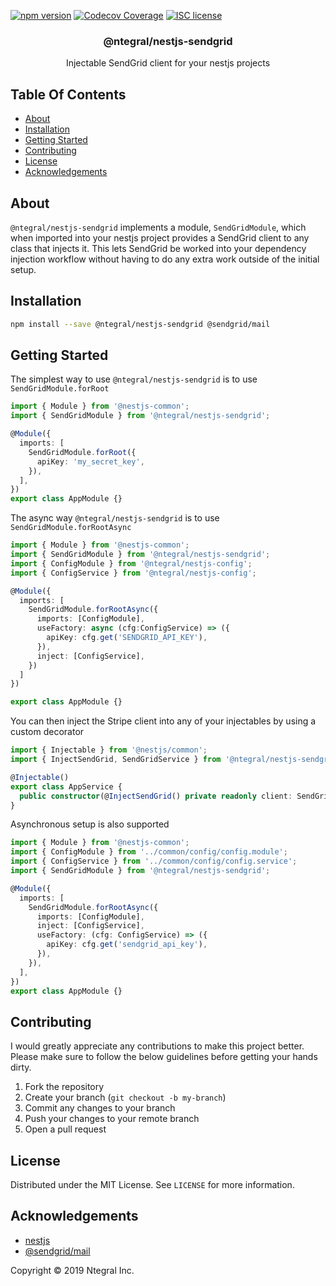 [![npm version](http://img.shields.io/npm/v/@ntegral/nestjs-sendgrid.svg?style=flat)](https://npmjs.org/package/@ntegral/nestjs-sendgrid "View this project on npm")
[![Codecov Coverage](https://img.shields.io/codecov/c/github/ntegral/nestjs-sendgrid/master.svg?style=flat-square)](https://codecov.io/gh/ntegral/nestjs-sendgrid)
[![ISC license](http://img.shields.io/badge/license-ISC-brightgreen.svg)](http://opensource.org/licenses/ISC)

<p align="center">
  <h3 align="center">
    @ntegral/nestjs-sendgrid
  </h3>

  <p align="center">
    Injectable SendGrid client for your nestjs projects
  </p>
  <!-- 
  <p align="center">
    <img src="https://circleci.com/gh/dhaspden/nestjs-stripe.svg?style=svg">
    <a href="https://codecov.io/gh/dhaspden/nestjs-stripe">
      <img src="https://codecov.io/gh/dhaspden/nestjs-stripe/branch/master/graph/badge.svg" />
    </a>
  </p>
  -->
</p>

## Table Of Contents

- [About](#about)
- [Installation](#installation)
- [Getting Started](#getting-started)
- [Contributing](#contributing)
- [License](#license)
- [Acknowledgements](#acknowledgements)

## About

`@ntegral/nestjs-sendgrid` implements a module, `SendGridModule`, which when imported into
your nestjs project provides a SendGrid client to any class that injects it. This
lets SendGrid be worked into your dependency injection workflow without having to
do any extra work outside of the initial setup.

## Installation

```bash
npm install --save @ntegral/nestjs-sendgrid @sendgrid/mail
```

## Getting Started

The simplest way to use `@ntegral/nestjs-sendgrid` is to use `SendGridModule.forRoot`

```typescript
import { Module } from '@nestjs-common';
import { SendGridModule } from '@ntegral/nestjs-sendgrid';

@Module({
  imports: [
    SendGridModule.forRoot({
      apiKey: 'my_secret_key',
    }),
  ],
})
export class AppModule {}
```

The async way `@ntegral/nestjs-sendgrid` is to use `SendGridModule.forRootAsync`

```typescript
import { Module } from '@nestjs-common';
import { SendGridModule } from '@ntegral/nestjs-sendgrid';
import { ConfigModule } from '@ntegral/nestjs-config';
import { ConfigService } from '@ntegral/nestjs-config';

@Module({
  imports: [
    SendGridModule.forRootAsync({
      imports: [ConfigModule],
      useFactory: async (cfg:ConfigService) => ({
        apiKey: cfg.get('SENDGRID_API_KEY'),
      }),
      inject: [ConfigService],
    })
  ]
})

export class AppModule {}
```

You can then inject the Stripe client into any of your injectables by using a
custom decorator

```typescript
import { Injectable } from '@nestjs/common';
import { InjectSendGrid, SendGridService } from '@ntegral/nestjs-sendgrid';

@Injectable()
export class AppService {
  public constructor(@InjectSendGrid() private readonly client: SendGridService) {}
}
```

Asynchronous setup is also supported

```typescript
import { Module } from '@nestjs-common';
import { ConfigModule } from '../common/config/config.module';
import { ConfigService } from '../common/config/config.service';
import { SendGridModule } from '@ntegral/nestjs-sendgrid';

@Module({
  imports: [
    SendGridModule.forRootAsync({
      imports: [ConfigModule],  
      inject: [ConfigService],
      useFactory: (cfg: ConfigService) => ({
        apiKey: cfg.get('sendgrid_api_key'),
      }),
    }),
  ],
})
export class AppModule {}
```

## Contributing

I would greatly appreciate any contributions to make this project better. Please
make sure to follow the below guidelines before getting your hands dirty.

1. Fork the repository
2. Create your branch (`git checkout -b my-branch`)
3. Commit any changes to your branch
4. Push your changes to your remote branch
5. Open a pull request

## License

Distributed under the MIT License. See `LICENSE` for more information.

## Acknowledgements

- [nestjs](https://nestjs.com)
- [@sendgrid/mail](https://github.com/sendgrid/sendgrid-nodejs/tree/master/packages/mail)

Copyright &copy; 2019 Ntegral Inc.
